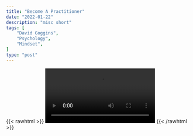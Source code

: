 ```yaml
---
title: "Become A Practitioner"
date: "2022-01-22"
description: "misc short"
tags: [
    "David Goggins",
    "Psychology",
    "Mindset",
]
type: "post"
---
```

{{< rawhtml >}}
    <video width="auto" height="auto" controls>
        <source src="https://clips.dev00ps.com/MISC/become_your_own_hero.mp4" type="video/mp4"> 
    </video>
{{< /rawhtml >}}    